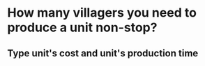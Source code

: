 # How many villagers you need to produce a unit non-stop? 
## Type unit's cost and unit's production time
